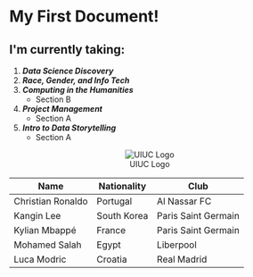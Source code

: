 # My First Document!

## I'm currently taking:
1. **_Data Science Discovery_**
2. **_Race, Gender, and Info Tech_**
3. **_Computing in the Humanities_**
   - Section B
5. **_Project Management_**
   - Section A 
5. **_Intro to Data Storytelling_**
   - Section A
 


<p align="center">
  <img src= "https://imgur.com/a/9KWG8cJ" alt="UIUC Logo"><BR>
  UIUC Logo
</p>



|Name             | Nationality | Club                |
|-----------------|-------------|---------------------|
|Christian Ronaldo| Portugal    |Al Nassar FC         |
|Kangin Lee       | South Korea | Paris Saint Germain |
|Kylian Mbappé    | France      | Paris Saint Germain |
|Mohamed Salah    | Egypt       | Liberpool           |
|Luca Modric      | Croatia     | Real Madrid         |

